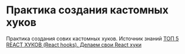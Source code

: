 # Практика создания кастомных хуков

Практика создания сових кастомных хуков. Источник знаний [ТОП 5 REACT ХУКОВ (React hooks). Делаем свои React хуки][1]

[1]: https://youtu.be/ks8oftGP2oc 'ТОП 5 REACT ХУКОВ (React hooks). Делаем свои React хуки'
